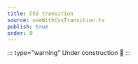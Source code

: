 ```yaml
---
title: CSS transition
source: useWithCssTransition.ts
publish: true
order: 0
---
```


::: type="warning"
Under construction 🚧
:::
